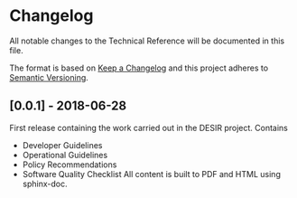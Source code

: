 # Changelog
All notable changes to the Technical Reference will be documented in this file.

The format is based on [Keep a Changelog](http://keepachangelog.com/en/1.0.0/)
and this project adheres to [Semantic Versioning](http://semver.org/spec/v2.0.0.html).

## [0.0.1] - 2018-06-28

First release containing the work carried out in the DESIR project.
Contains 
- Developer Guidelines
- Operational Guidelines
- Policy Recommendations
- Software Quality Checklist 
All content is built to PDF and HTML using sphinx-doc.


